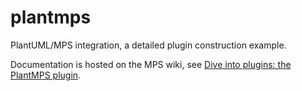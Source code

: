 # plantmps
PlantUML/MPS integration, a detailed plugin construction example.

Documentation is hosted on the MPS wiki, see [Dive into plugins: the PlantMPS plugin](https://confluence.jetbrains.com/display/MPSD34/Dive+into+plugins%3A+the+PlantMPS+plugin).

